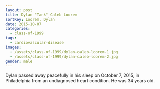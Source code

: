 ```yaml
---
layout: post
title: Dylan "Tank" Caleb Loorem
sortKey: Loorem, Dylan
date: 2015-10-07
categories:
  - class-of-1999
tags:
  - cardiovascular-disease
images:
  - /assets/class-of-1999/dylan-caleb-loorem-1.jpg
  - /assets/class-of-1999/dylan-caleb-loorem-2.jpg
gender: male
---
```

Dylan passed away peacefully in his sleep on October 7, 2015, in Philadelphia from an undiagnosed heart condition. He was 34 years old.